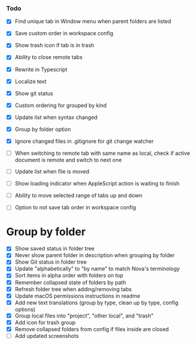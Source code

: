 ### Todo

- [x] Find unique tab in Window menu when parent folders are listed
- [x] Save custom order in workspace config
- [x] Show trash icon if tab is in trash
- [x] Ability to close remote tabs
- [x] Rewrite in Typescript
- [x] Localize text
- [x] Show git status
- [x] Custom ordering for grouped by kind
- [x] Update list when syntax changed
- [x] Group by folder option
- [x] Ignore changed files in .gitignore for git change watcher
- [ ] When switching to remote tab with same name as local, check if active document is remote and switch to next one
- [ ] Update list when file is moved
- [ ] Show loading indicator when AppleScript action is waiting to finish
- [ ] Ability to move selected range of tabs up and down
- [ ] Option to not save tab order in workspace config


# Group by folder

- [x] Show saved status in folder tree
- [x] Never show parent folder in description when grouping by folder
- [x] Show Git status in folder tree
- [x] Update "alphabetically" to "by name" to match Nova's terminology
- [x] Sort items in alpha order with folders on top
- [x] Remember collapsed state of folders by path
- [x] Refresh folder tree when adding/removing tabs
- [x] Update macOS permissions instructions in readme
- [x] Add new text translations (group by type, clean up by type, config options)
- [x] Group local files into "project", "other local", and "trash"
- [x] Add icon for trash group
- [x] Remove collapsed folders from config if files inside are closed
- [ ] Add updated screenshots
